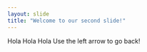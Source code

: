 ```yaml
---
layout: slide
title: "Welcome to our second slide!"
---
```

Hola Hola Hola
Use the left arrow to go back!